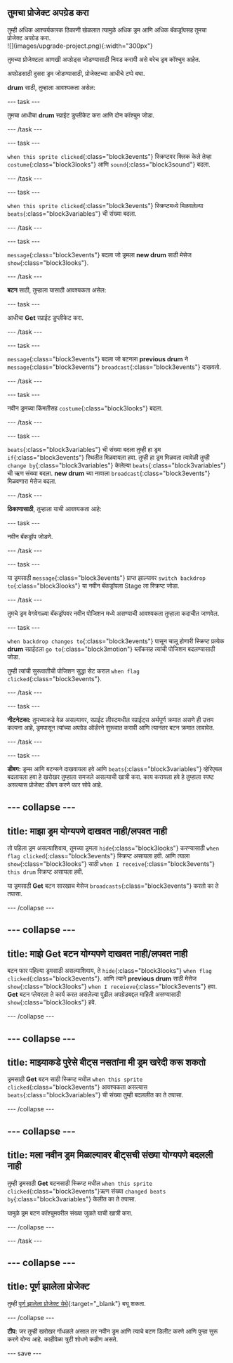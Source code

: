 ## तुमचा प्रोजेक्ट अपग्रेड करा

<div style="display: flex; flex-wrap: wrap">
<div style="flex-basis: 200px; flex-grow: 1; margin-right: 15px;">
तुम्ही अधिक आश्चर्यकारक ठिकाणी खेळलात त्यामुळे अधिक ड्रम आणि अधिक बॅकड्रॉपसह तुमचा प्रोजेक्ट अपग्रेड करा. 
</div>
<div>
![](images/upgrade-project.png){:width="300px"}
</div>
</div>

तुमच्या प्रोजेक्टला आणखी अपग्रेड्स जोडण्यासाठी निवड करावी असे बरेच ड्रम कॉश्चुम आहेत.

अपग्रेडसाठी दुसरा ड्रम जोडण्यासाठी, प्रोजेक्टच्या आधीचे टप्पे बघा.

**drum** साठी, तुम्हाला आवश्यकता असेल:

--- task ---

तुमचा आधीचा **drum** स्प्राईट डुप्लीकेट करा आणि दोन कॉश्चुम जोडा.

--- /task ---

--- task ---

 `when this sprite clicked`{:class="block3events"} स्क्रिप्टवर क्लिक केले तेव्हा `costume`{:class="block3looks"} आणि `sound`{:class="block3sound"} बदला.

--- /task ---

--- task ---

`when this sprite clicked`{:class="block3events"} स्क्रिप्टमध्ये मिळवलेल्या `beats`{:class="block3variables"} ची संख्या बदला.

--- /task ---

--- task ---

`message`{:class="block3events"} बदला जो ड्रमला **new drum** साठी मेसेज `show`{:class="block3looks"}.

--- /task ---

**बटन** साठी, तुम्हाला यासाठी आवश्यकता असेल:

--- task ---

आधीचा **Get** स्प्राईट डुप्लीकेट करा.

--- /task ---

--- task ---

`message`{:class="block3events"} बदला जो बटनला **previous drum** ने `message`{:class="block3events"} `broadcast`{:class="block3events"} दाखवतो.

--- /task ---

--- task ---

नवीन ड्रमच्या किंमतीसह `costume`{:class="block3looks"} बदला.

--- /task ---

--- task ---

`beats`{:class="block3variables"} ची संख्या बदला तुम्ही हा ड्रम `if`{:class="block3events"} स्थितीत मिळवायला हवा. तुम्ही हा ड्रम मिळवता त्यावेळी तुम्ही `change by`{:class="block3variables"} केलेल्या `beats`{:class="block3variables"} ची ऋण संख्या बदला. **new drum** च्या नावाला `broadcast`{:class="block3events"} मिळवणारा मेसेज बदला.

--- /task ---

**ठिकाणासाठी**, तुम्हाला याची आवश्यकता आहे:

--- task ---

नवीन बॅकड्रॉप जोडणे.

--- /task ---

--- task ---

या ड्रमसाठी `message`{:class="block3events"} प्राप्त झाल्यावर `switch backdrop to`{:class="block3looks"} या नवीन बॅकड्रॉपला Stage ला स्क्रिप्ट जोडा.

--- /task ---

तुमचे ड्रम वेगवेगळ्या बॅकड्रॉपवर नवीन पोजिशन मध्ये असण्याची आवश्यकता तुम्हाला कदाचीत जाणवेल.

--- task ---

`when backdrop changes to`{:class="block3events"} पासून चालू होणारी स्क्रिप्ट प्रत्येक **drum** स्प्राईटला `go to`{:class="block3motion"} ब्लॉकसह त्यांची पोजिशन बदलण्यासाठी जोडा.

तुम्ही त्यांची सुरूवातीची पोजिशन सुद्धा सेट कराल `when flag clicked`{:class="block3events"}.

--- /task ---

--- task ---

**नीटनेटका:** तुमच्याकडे वेळ असल्यावर, स्प्राईट लीस्टमधील स्प्राईट्स अर्थपूर्ण क्रमात असणे ही उत्तम कल्पना आहे, ड्रमपासून त्यांच्या अपग्रेड ऑर्डरने सुरूवात करावी आणि त्यानंतर बटन क्रमात लावावेत.

--- /task ---

--- task ---

**डीबग:** ड्रम्स आणि बटन्सने दाखवायला हवे आणि `beats`{:class="block3variables"} व्हेरिएबल बदलायला हवा हे खरोखर तुम्हाला समजले असल्याची खात्री करा. काय करायला हवे हे तुम्हाला स्पष्ट असल्यास प्रोजेक्ट डीबग करणे फार सोपे आहे.

--- collapse ---
---
title: माझा ड्रम योग्यपणे दाखवत नाही/लपवत नाही
---

तो पहिला ड्रम असल्याशिवाय, तुमच्या ड्रमला `hide`{:class="block3looks"} करण्यासाठी `when flag clicked`{:class="block3events"} स्क्रिप्ट असायला हवी. आणि त्याला `show`{:class="block3looks"} साठी `when I receive`{:class="block3events"} `this drum` स्क्रिप्ट असायला हवी.

या ड्रमसाठी **Get** बटन सारखाच मेसेज `broadcasts`{:class="block3events"} करतो का ते तपासा.


--- /collapse ---

--- collapse ---
---
title: माझे Get बटन योग्यपणे दाखवत नाही/लपवत नाही
---

बटन फार पहिल्या ड्रमसाठी असल्याशिवाय, ते `hide`{:class="block3looks"} `when flag clicked`{:class="block3events"}. आणि त्याने **previous drum** साठी मेसेज `show`{:class="block3looks"} `when I receieve`{:class="block3events"} हवा. **Get** बटन प्लेयरला ते कार्य करत असलेल्या पुढील अपग्रेडबद्दल माहिती असण्यासाठी `show`{:class="block3looks"} हवे.

--- /collapse ---

--- collapse ---
---
title: माझ्याकडे पुरेसे बीट्स नसतांना मी ड्रम खरेदी करू शकतो
---

ड्रमसाठी **Get** बटन साठी स्क्रिप्ट मधील `when this sprite clicked`{:class="block3events"} आवश्यकता असल्यास `beats`{:class="block3variables"} ची संख्या तुम्ही बदललीत का ते तपासा.

--- /collapse ---

--- collapse ---
---
title: मला नवीन ड्रम मिळाल्यावर बीट्सची संख्या योग्यपणे बदलली नाही
---

तुम्ही ड्रमसाठी **Get** बटनसाठी स्क्रिप्ट मधील `when this sprite clicked`{:class="block3events"}ऋण संख्या `changed beats by`{:class="block3variables"} केलीत का ते तपासा.

यामुळे ड्रम बटन कॉश्चुमवरील संख्या जुळते याची खात्री करा.

--- /collapse ---

--- /task ---

--- collapse ---
---
title: पूर्ण झालेला प्रोजेक्ट
---

तुम्ही [पूर्ण झालेला प्रोजेक्ट येथे](https://scratch.mit.edu/projects/660064555/){:target="_blank"} बघू शकता.

--- /collapse ---

**टीप:** जर तुम्ही खरोखर गोंधळले असाल तर नवीन ड्रम आणि त्याचे बटण डिलीट करणे आणि पुन्हा सुरू करणे योग्य आहे. काहीवेळा त्रुटी शोधणे कठीण असते.

--- save ---
